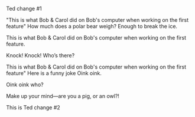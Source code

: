 
Ted change #1 


"This is what Bob & Carol did on Bob's computer when working on the first feature"
How much does a polar bear weigh? Enough to break the ice.

This is what Bob & Carol did on Bob's computer when working on the first feature. 

Knock! Knock!
Who’s there?

This is what Bob & Carol did on Bob's computer when working on the first feature"
Here is a funny joke
Oink oink.

Oink oink who?

Make up your mind—are you a pig, or an owl?!

This is Ted change #2
